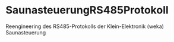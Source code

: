 # SaunasteuerungRS485Protokoll
Reengineering des RS485-Protokolls der Klein-Elektronik (weka) Saunasteuerung
